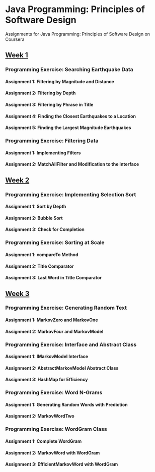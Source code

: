 # Java Programming: Principles of Software Design
Assignments for Java Programming: Principles of Software Design on Coursera

## [Week 1](https://github.com/akueisara/java-programming-principles-of-software-design/tree/master/src/assignment/week1)

### Programming Exercise: Searching Earthquake Data
#### Assignment 1: Filtering by Magnitude and Distance 
#### Assignment 2: Filtering by Depth
#### Assignment 3: Filtering by Phrase in Title
#### Assignment 4: Finding the Closest Earthquakes to a Location
#### Assignment 5: Finding the Largest Magnitude Earthquakes

### Programming Exercise: Filtering Data
#### Assignment 1: Implementing Filters
#### Assignment 2: MatchAllFilter and Modification to the Interface

## [Week 2](https://github.com/akueisara/java-programming-principles-of-software-design/tree/master/src/assignment/week2)

### Programming Exercise: Implementing Selection Sort
#### Assignment 1: Sort by Depth
#### Assignment 2: Bubble Sort
#### Assignment 3: Check for Completion

### Programming Exercise: Sorting at Scale
#### Assignment 1: compareTo Method
#### Assignment 2: Title Comparator
#### Assignment 3: Last Word in Title Comparator


## [Week 3](https://github.com/akueisara/java-programming-principles-of-software-design/tree/master/src/assignment/week3)

### Programming Exercise: Generating Random Text
#### Assignment 1: MarkovZero and MarkovOne
#### Assignment 2: MarkovFour and MarkovModel
### Programming Exercise: Interface and Abstract Class
#### Assignment 1: IMarkovModel Interface
#### Assignment 2: AbstractMarkovModel Abstract Class
#### Assignment 3: HashMap for Efficiency
### Programming Exercise: Word N-Grams
#### Assignment 1: Generating Random Words with Prediction
#### Assignment 2: MarkovWordTwo
### Programming Exercise: WordGram Class
#### Assignment 1: Complete WordGram
#### Assignment 2: MarkovWord with WordGram
#### Assignment 3: EfficientMarkovWord with WordGram
